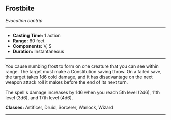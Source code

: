 ﻿## Frostbite
*Evocation cantrip*
___
- **Casting Time:** 1 action
- **Range:** 60 feet
- **Components:** V, S
- **Duration:** Instantaneous

---
You cause numbing frost to form on one creature that you can see within range. The target must make a Constitution saving throw. On a failed save, the target takes 1d6 cold damage, and it has disadvantage on the next weapon attack roll it makes before the end of its next turn.

The spell's damage increases by 1d6 when you reach 5th level (2d6), 11th level (3d6), and 17th level (4d6).

**Classes:** Artificer, Druid, Sorcerer, Warlock, Wizard


---
